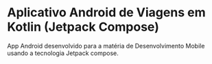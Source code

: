 # Aplicativo Android de Viagens em Kotlin (Jetpack Compose)
App Android desenvolvido para a matéria de Desenvolvimento Mobile usando a tecnologia Jetpack compose.
